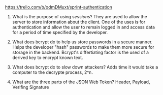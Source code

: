 https://trello.com/b/odmDMuxt/sprint-authentication

<!-- Answers to the Short Answer Essay Questions go here -->


1. What is the purpose of using _sessions_?
    They are used to allow the server to store information about the client. One of the uses is for authentication and allow the user to remain logged in and access data for a period of time specified by the developer.
        

2. What does bcrypt do to help us store passwords in a secure manner.
    Helps the developer "hash" passwords to make them more secure for storage in the backend. Bcrypt's differtiating factor is the used of a derived key to encrypt known text.


3. What does bcrypt do to slow down attackers?
    Adds time it would take a computer to the decrypte process, 2^n.

4. What are the three parts of the JSON Web Token?
    Header, Payload, Verifing Signature
